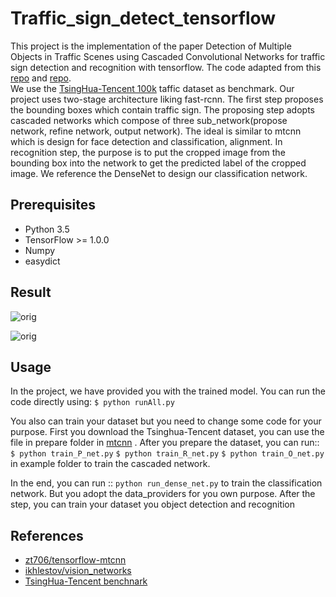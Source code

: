 # Traffic_sign_detect_tensorflow
This project is the implementation of the paper Detection of Multiple Objects in Traffic Scenes
using Cascaded Convolutional Networks for traffic sign detection and recognition with tensorflow. 
The code adapted from this [repo](https://github.com/zt706/tensorflow-mtcnn) and [repo](https://github.com/ikhlestov/vision_networks).
<br>
We use the [TsingHua-Tencent 100k](http://cg.cs.tsinghua.edu.cn/traffic-sign/)
taffic dataset as benchmark. Our project uses two-stage architecture liking fast-rcnn. The first step proposes the bounding boxes which contain traffic sign. The proposing step adopts cascaded networks which compose of three sub_network(propose network, refine network, output network). The ideal is similar to mtcnn which is design for face detection and classification, alignment. In recognition step, the purpose is to put the cropped image from the bounding box into the network to get the predicted label of the cropped image. We reference the DenseNet to design our classification network.

## Prerequisites
 * Python 3.5
 * TensorFlow >= 1.0.0
 * Numpy
 * easydict
 
## Result

 ![orig](https://github.com/ZhangDY1994/Traffic_sign_detect/blob/master/detect_79688.jpg)
 
 ![orig](https://github.com/ZhangDY1994/Traffic_sign_detect/blob/master/detect_79688.jpg)

## Usage
In the project, we have provided you with the trained model. You can run the code directly using:
`$ python runAll.py`

You also can train your dataset but you need to change some code for your purpose.
First you download the Tsinghua-Tencent dataset, you can use the file in prepare folder in [mtcnn](https://github.com/zt706/tensorflow-mtcnn) . After you prepare the dataset, you can run::
`$ python train_P_net.py`
`$ python train_R_net.py`
`$ python train_O_net.py`
in example folder to train the cascaded network.

In the end, you can run ::
`python run_dense_net.py`
to train the classification network. But you adopt the data_providers for you own purpose.
After the step, you can train your dataset you object detection and recognition

## References
* [zt706/tensorflow-mtcnn](https://github.com/zt706/tensorflow-mtcnn)
* [ikhlestov/vision_networks](https://github.com/ikhlestov/vision_networks)
* [TsingHua-Tencent benchnark](http://cg.cs.tsinghua.edu.cn/traffic-sign/)




